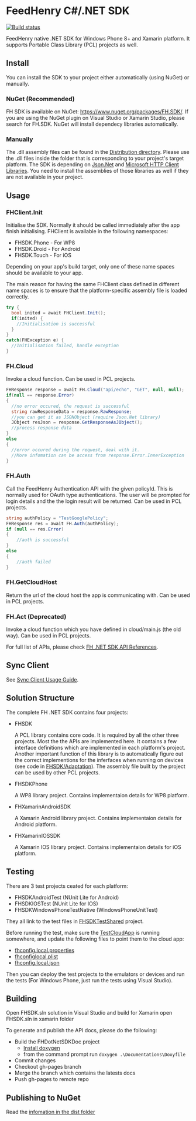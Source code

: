 # FeedHenry C#/.NET SDK

[![Build status](https://ci.appveyor.com/api/projects/status/iio3m7a9yhiu0xfr?svg=true)](https://ci.appveyor.com/project/edewit/fh-dotnet-sdk-tekce)

FeedHenry native .NET SDK for Windows Phone 8+ and Xamarin platform. It supports Portable Class Library (PCL) projects as well.

## Install

You can install the SDK to your project either automatically (using NuGet) or manually.

### NuGet (Recommended)

FH SDK is available on NuGet: https://www.nuget.org/packages/FH.SDK/.
If you are using the NuGet plugin on Visual Studio or Xamarin Studio, please search for FH.SDK.
NuGet will install dependecy libraries automatically.

### Manually

The .dll assembly files can be found in the [Distribution directory](Dist). Please use the .dll files inside the folder that is corresponding to your project's target platform.
The SDK is depending on [Json.Net](https://www.nuget.org/packages/Newtonsoft.Json/) and [Microsoft HTTP Client Libraries](https://www.nuget.org/packages/Microsoft.Net.Http/). You need to install the assemblies of those libraries as well if they are not available in your project.

## Usage

### FHClient.Init

Initialise the SDK. Normally it should be called immediately after the app finish initialising.
FHClient is available in the following namespaces:

* FHSDK.Phone - For WP8
* FHSDK.Droid - For Android
* FHSDK.Touch - For iOS

Depending on your app's build target, only one of these name spaces should be available to your app.

The main reason for having the same FHClient class defined in different name spaces is to ensure that the platform-specific assembly file is loaded correctly.

````cs
try {
  bool inited = await FHClient.Init();
  if(inited) {
    //Initialisation is successful
  }
}
catch(FHException e) {
  //Initialisation failed, handle exception
}
````

### FH.Cloud

Invoke a cloud function. Can be used in PCL projects.

````cs
FHResponse response = await FH.Cloud("api/echo", "GET", null, null);
if(null == response.Error)
{
  //no error occured, the request is successful
  string rawResponseData = response.RawResponse;
  //you can get it as JSONObject (require Json.Net library)
  JObject resJson = response.GetResponseAsJObject();
  //process response data
}
else
{
  //error occured during the request, deal with it.
  //More infomation can be access from response.Error.InnerException
}
````

### FH.Auth

Call the FeedHenry Authentication API with the given policyId. This is normally used for OAuth type authentications. The user will be prompted for login details and the the login result will be returned. Can be used in PCL projects.

````cs
string authPolicy = "TestGooglePolicy";
FHResponse res = await FH.Auth(authPolicy);
if (null == res.Error)
{
    //auth is successful
}
else
{
    //auth failed
}
````

### FH.GetCloudHost

Return the url of the cloud host the app is communicating with. Can be used in PCL projects.

### FH.Act (Deprecated)

Invoke a cloud function which you have defined in cloud/main.js (the old way). Can be used in PCL projects.

For full list of APIs, please check [FH .NET SDK API References](http://feedhenry.github.io/fh-dotnet-sdk/Documentations/FHDotNetSDKDoc/Help/index.html).

## Sync Client

See [Sync Client Usage Guide](SyncClient.md).

## Solution Structure

The complete FH .NET SDK contains four projects:

* FHSDK

  A PCL library contains core code. It is required by all the other three projects.  Most the the APIs are implemented here. It contains a few interface definitions which are implemented in each platform's project.  Another important function of this library is to automatically figure out the correct implementions for the inferfaces when running on devices (see code in [FHSDK/Adaptation](FHSDK/Adaptation)). The assembly file built by the project can be used by other PCL projects.

* FHSDKPhone

  A WP8 library project. Contains implementaion details for WP8 platform.

* FHXamarinAndroidSDK

  A Xamarin Android library project. Contains implementaion details for Android platform.

* FHXamarinIOSSDK

  A Xamarin IOS library project. Contains implementaion details for iOS platform.

## Testing

There are 3 test projects ceated for each platform:

* FHSDKAndroidTest (NUnit Lite for Android)
* FHSDKIOSTest (NUnit Lite for IOS)
* FHSDKWindowsPhoneTestNative (WindowsPhoneUnitTest)

They all link to the test files in [FHSDKTestShared](FHSDKTestShared) project.

Before running the test, make sure the [TestCloudApp](https://github.com/fheng/fh-sdks-test-cloud-app) is running somewhere, and update the following files to point them to the cloud app:

* [fhconfig.local.properties](FHSDKAndroidTest/Assets/fhconfig.local.properties)
* [fhconfiglocal.plist](FHSDKIOSTest/fhconfiglocal.plist)
* [fhconfig.local.json](FHSDKWindowsPhoneTestNative/fhconfig.local.json)

Then you can deploy the test projects to the emulators or devices and run the tests (For Windows Phone, just run the tests using Visual Studio).

## Building

Open FHSDK.sln solution in Visual Studio and build for Xamarin open FHSDK.sln in xamarin folder

To generate and publish the API docs, please do the following:

* Build the FHDotNetSDKDoc project
  - [Install doxygen](http://www.stack.nl/~dimitri/doxygen/download.html)
  - from the command prompt run `doxygen .\Documentations\Doxyfile`
* Commit changes
* Checkout gh-pages branch
* Merge the branch which contains the latests docs
* Push gh-pages to remote repo

## Publishing to NuGet

Read the [infomation in the dist folder](Dist/make-dist.md)